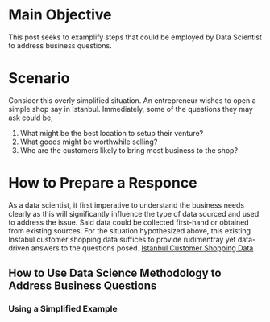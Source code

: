 # Main Objective
This post seeks to examplify steps that could be employed by Data Scientist to address business questions.

# Scenario
Consider this overly simplified situation. An entrepreneur wishes to open a simple shop say in Istanbul. Immediately, some of the questions they may ask could be,
1. What might be the best location to setup their venture?
2. What goods might be worthwhile selling?
3. Who are the customers likely to bring most business to the shop?

# How to Prepare a Responce
As a data scientist, it first imperative to understand the business needs clearly as this will significantly influence the type of data sourced and used to address the issue.
Said data could be collected first-hand or obtained from existing sources.
For the situation hypothesized above, this existing Instabul customer shopping data suffices to provide rudimentray yet data-driven answers to the questions posed.
[Istanbul Customer Shopping Data](https://www.kaggle.com/datasets/datascientistanna/customers-dataset)


## How to Use Data Science Methodology to Address Business Questions

### Using a Simplified Example
